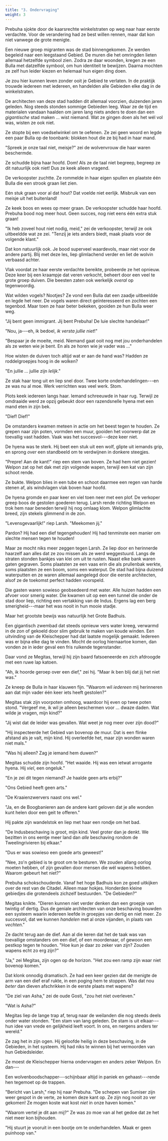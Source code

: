 ```yaml
---
title: "3. Ondervraging"
weight: 3
---
```


Prebuha sjokte door de kaarsrechte winkelstraten op weg naar haar eerste verdachte. Voor de verandering had ze best willen rennen, maar dat kon niet vanwege de grote menigte. 

Een nieuwe groep migranten was de stad binnengekomen. Ze werden begeleid naar een leegstaand Gebied. De muren die het omringden lieten allemaal hetzelfde symbool zien. Zodra ze daar woonden, kregen ze een Bulla met datzelfde symbool, om hun identiteit te bewijzen. Daarna mochten ze zelf hun leider kiezen en helemaal hun eigen ding doen.

Je zou hier kunnen leven zonder ooit je Gebied te verlaten. In de praktijk trouwde iedereen met iedereen, en handelden alle Gebieden elke dag in de winkelstraten.

De architecten van deze stad hadden dit allemaal voorzien, duizenden jaren geleden. Nog steeds stonden sommige Gebieden leeg. Waar ze de tijd en materialen vandaan haalden om jaren lang niets anders te doen dan een _gigantische_ stad maken ... wist niemand. Wat ze gingen doen als het wél vol was, wisten ze ook niet.

Ze stopte bij een voedselwinkel om te oefenen. Ze zei geen woord en legde een paar Bulla op de toonbank: blokken hout die ze bij had in haar mand.

"Spreek je onze taal niet, meisje?" zei de wolvenvrouw die haar waren beschermde.

Ze schudde bijna haar hoofd. Dom! Als ze de taal niet begreep, begreep ze dit natuurlijk ook niet! Dus ze keek alleen vragend.

De verkoopster zuchtte. Ze rommelde in haar eigen spullen en plaatste één Bulla die een strook graan liet zien.

Eén stuk graan voor al dat hout? Dat voelde niet eerlijk. Misbruik van een meisje uit het buitenland!

Ze keek boos en wees op meer graan. De verkoopster schudde haar hoofd. Prebuha bood nog meer hout. Geen succes, nog niet eens één extra stuk graan!

"Ik heb zoveel hout niet nodig, meid," zei de verkoopster, terwijl ze ook uitbeeldde wat ze zei. "Tenzij je iets anders biedt, maak plaats voor de volgende klant."

Dat kon natuurlijk ook. Je bood superveel waardevols, maar niet voor de andere partij. Blij met deze les, liep glimlachend verder en liet de wolvin verbaasd achter.

Vlak voordat ze haar eerste verdachte bereikte, probeerde ze het opnieuw. Deze keer bij een kraampje dat veren verkocht, beheert door een veel te grote groep duiven. Die beesten zaten ook werkelijk _overal_ op tegenwoordig.

Wat wilden vogels? Nootjes? Ze vond een Bulla dat een zaadje uitbeeldde en legde het neer. De vogels waren direct geïnteresseerd en zochten een tegenbod. Maar toen ze haar beter bekeken, gooiden ze hun Bulla weer weg.

"Jij bent geen immigrant. Jij bent Prebuha! De luie slechte handelaar!"

"Nou, ja---eh, ik bedoel, _ik versta jullie niet_!"

"Bespaar je de moeite, meid. Niemand gaat ooit nog met jou onderhandelen als ze weten wie je bent. En als ze horen wie je vader was ..."

Hoe wisten de duiven toch altijd wat er aan de hand was? Hadden ze roddelgroepjes hoog in de wolken?

"En jullie ... jullie zijn _lelijk_."

Ze stak haar tong uit en liep snel door. Twee korte onderhandelingen---en ze was nu al moe. Werk verrichten was veel werk. Stom.

Plots keek iedereen langs haar. Iemand schreeuwde in haar rug. Terwijl ze omdraaide werd ze opzij gebeukt door een razendsnelle hyena met een mand eten in zijn bek.

"Dief! Dief!"

De omstanders kwamen meteen in actie om het beest tegen te houden. Ze grepen naar zijn poten, vormden een muur, gooiden het voorwerp dat ze toevallig vast hadden. Vaak was het succesvol---deze keer niet.

De hyena was te sterk. Hij beet een stuk uit een wolf, glipte uit iemands grip, en sprong _over_ een standbeeld om te verdwijnen in donkere steegjes.

"Prepre! Aan de kant!" riep een stem van boven. Ze had hem niet gezien! Welpon zat op het dak met zijn volgende wapen, terwijl een kat van zijn schoot rende. 

Ze bukte. Welpon blies in een tube en schoot daarmee een regen van harde stenen af, als windvlagen vlak boven haar hoofd.

De hyena gromde en paar keer en viel toen neer met een plof. De verkoper greep boos de gestolen goederen terug. Larsh rende richting Welpon en trok hem naar beneden terwijl hij nog omlaag klom. Welpon glimlachte breed, zijn stekels glimmend in de zon.

"Levensgevaarlijk!" riep Larsh. "Meekomen jij."

Pardon? Hij had een dief tegengehouden! Hij had tenminste een manier om slechte mensen tegen te houden!

Maar ze mocht niks meer zeggen tegen Larsh. Ze liep door en herinnerde haarzelf aan alles dat ze zou missen als ze werd weggestuurd. Langs de straten stonden bankjes van klei om uit te rusten. Naast elke bank waren gaten gegraven. Soms plaatsten ze een vaas erin die als prullenbak werkte, soms plaatsten ze een boom, soms een waterput. De stad had bijna duizend waterputten en ze waren allemaal aangelegd door die eerste architecten, alsof ze de toekomst perfect hadden voorspeld.

Die gasten waren sowieso geobsedeerd met water. Alle huizen hadden een afvoer voor smerig water. Die kwamen uit op een een tunnel die onder de stad door liep, richting een vertakking van de Indus. Ergens lag een berg smerigheid---maar het was nooit in hun mooie stadje.

Maar het grootste bewijs was natuurlijk het Grote Badhuis.

Een gigantisch zwembad dat steeds opnieuw vers water kreeg, verwarmd in de zon of gekoeld door slim gebruik te maken van koude winden. Een uitvinding van de Kleischepper had dat laatste mogelijk gemaakt. Iedereen was er bijna elke dag te vinden. Mocht de oorlog hiernaartoe komen, dan vonden ze in ieder geval een fris ruikende tegenstander.

Daar vond ze Megitas, terwijl hij zijn baard fatsoeneerde en zich afdroogde met een ruwe lap katoen.

"Ah, ik hoorde geroep over een dief," zei hij. "Maar ik ben blij dat jij het niet was."

Ze kneep de Bulla in haar klauwen fijn. "Waarom wil _iedereen_ mij herinneren aan dat mijn vader één keer iets heeft gestolen?"

Megitas stak zijn voorpoten omhoog, waardoor hij even op twee poten stond. "Vergeef me, ik wil je alleen beschermen voor ... dwaze daden. Wat wilde je vragen, mijn kind?"

"Jij wist dat de leider was gevallen. Wat weet je nog meer over zijn dood?"

"Hij inspecteerde het Gebied van bovenop de muur. Dat is een flinke afstand als je valt, mijn kind. Hij overleefde het, maar zijn wonden waren niet mals."

"Was hij alleen? Zag je iemand hem duwen?"

Megitas schudde zijn hoofd. "Het waaide. Hij was een ietwat arrogante hyena. Hij _viel_, een ongeluk."

"En je zei dit tegen niemand? Je haalde geen arts erbij?"

"Ons Gebied heeft geen arts."

"De Kraaienzwervers naast ons wel."

"Ja, en de Boogbanieren aan de andere kant geloven dat je alle wonden kunt helen door een geit te offeren." 

Hij pakte zijn wandelstok en liep met haar een rondje om het bad.

"De Indusbeschaving is groot, mijn kind. Veel groter dan je denkt. We bezitten in ons eentje meer land dan _alle_ beschaving rondom de Tweelingrivieren bij elkaar."

"Dus er was sowieso een goede arts geweest!"

"Nee, zo'n gebied is te groot om te besturen. We zouden allang oorlog moeten hebben, of zijn gevallen door mensen die wél wapens hebben. Waarom gebeurt het niet?"

Prebuha schokschouderde. Vanaf het hoge Badhuis kon ze goed uitkijken over de rest van de Citadel. Alleen maar hokjes. Honderden kleine gebiedjes die grotendeels zichzelf bestuurden. "De Gebieden?"

Megitas knikte. "Dieren kunnen niet verder denken dan een groepje van twintig of dertig. Dus de geniale architecten van onze beschaving bouwden een systeem waarin iedereen leefde in groepjes van dertig en niet meer. Zo succesvol, dat we kunnen _handelen_ met al onze vijanden, in plaats van _vechten_."

Ze dacht terug aan de dief. Aan al die keren dat het de taak was van toevallige omstanders om een dief, of een moordenaar, of gewoon een pestkop tegen te houden. "Hoe kun je daar zo zeker van zijn? Zouden wapens echt zo erg zijn?"

"Ja," zei Megitas, zijn ogen op de horizon. "Het zou een ramp zijn waar niet bovenop komen."

Dat klonk onnodig dramatisch. Ze had een keer gezien dat de menigte de arm van een dief eraf rukte, in een poging hem te stoppen. Was dat nou _beter_ dan dieven afschrikken in de eerste plaats met wapens?

"De ziel van Asha," zei de oude Gosti, "zou het niet overleven."

"Wat is Asha?"

Megitas liep de lange trap af, terug naar de weilanden die nog steeds deels onder water stonden. "Een stam van lang geleden. De stam is uit elkaar---hun idee van vrede en gelijkheid leeft voort. In ons, en nergens anders ter wereld."

Ze zag het in zijn ogen. Hij geloofde heilig in deze beschaving, in de Gebieden, in het systeem. Hij had niks te winnen bij het vermoorden van hun Gebiedsleider.

Ze moest de Kleischepper hierna ondervragen en anders zeker Welpon. En dan---

Een wolvenboodschapper---schijnbaar altijd in paniek en gehaast---rende hen tegemoet op de trappen.

"Bericht van Larsh," riep hij naar Prebuha. "De schepen van Sumiser zijn weer gespot in de verte, ze komen deze kant op. Ze zijn nog nooit zo ver gekomen! Ze mogen koste wat kost _niet_ in onze haven komen."

"Waarom vertel je dit aan mij?" Ze was zo moe van al het gedoe dat ze het niet meer kon bijhouden.

"Hij stuurt je vooruit in een bootje om te onderhandelen. Maak er geen puinhoop van."